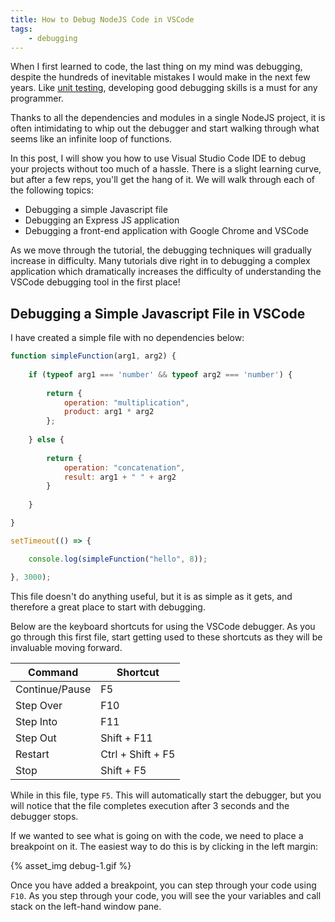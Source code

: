 ```yaml
---
title: How to Debug NodeJS Code in VSCode
tags:
    - debugging
---
```


When I first learned to code, the last thing on my mind was debugging, despite the hundreds of inevitable mistakes I would make in the next few years.  Like [unit testing](/blog/2019/express-sinon), developing good debugging skills is a must for any programmer.

Thanks to all the dependencies and modules in a single NodeJS project, it is often intimidating to whip out the debugger and start walking through what seems like an infinite loop of functions.

In this post, I will show you how to use Visual Studio Code IDE to debug your projects without too much of a hassle.  There is a slight learning curve, but after a few reps, you'll get the hang of it.  We will walk through each of the following topics: 

* Debugging a simple Javascript file
* Debugging an Express JS application
* Debugging a front-end application with Google Chrome and VSCode

As we move through the tutorial, the debugging techniques will gradually increase in difficulty.  Many tutorials dive right in to debugging a complex application which dramatically increases the difficulty of understanding the VSCode debugging tool in the first place!

## Debugging a Simple Javascript File in VSCode

I have created a simple file with no dependencies below:

```javascript
function simpleFunction(arg1, arg2) {
    
    if (typeof arg1 === 'number' && typeof arg2 === 'number') {
    
        return {
            operation: "multiplication",
            product: arg1 * arg2
        };
    
    } else {
        
        return {
            operation: "concatenation",
            result: arg1 + " " + arg2
        }
    
    }

}

setTimeout(() => {

    console.log(simpleFunction("hello", 8));

}, 3000);
```

This file doesn't do anything useful, but it is as simple as it gets, and therefore a great place to start with debugging.

Below are the keyboard shortcuts for using the VSCode debugger.  As you go through this first file, start getting used to these shortcuts as they will be invaluable moving forward.

| Command        | Shortcut          |
|----------------|-------------------|
| Continue/Pause | F5                |
| Step Over      | F10               |
| Step Into      | F11               |
| Step Out       | Shift + F11       |
| Restart        | Ctrl + Shift + F5 |
| Stop           | Shift + F5        |

While in this file, type `F5`.  This will automatically start the debugger, but you will notice that the file completes execution after 3 seconds and the debugger stops.

If we wanted to see what is going on with the code, we need to place a breakpoint on it.  The easiest way to do this is by clicking in the left margin:

{% asset_img debug-1.gif %}

Once you have added a breakpoint, you can step through your code using `F10`.  As you step through your code, you will see the your variables and call stack on the left-hand window pane.

